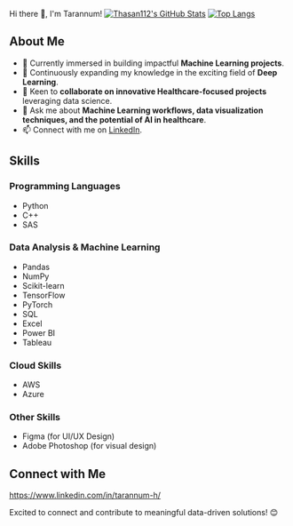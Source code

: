Hi there 👋, I'm Tarannum!
[![Thasan112's GitHub Stats](https://github-readme-stats.vercel.app/api?username=Thasan112&show_icons=true&theme=radical)](https://github.com/Thasan112)
[![Top Langs](https://github-readme-stats.vercel.app/api/top-langs/?username=Thasan112&layout=compact&theme=radical)](https://github.com/Thasan112)

## About Me

- 🔭 Currently immersed in building impactful **Machine Learning projects**.
- 🌱 Continuously expanding my knowledge in the exciting field of **Deep Learning**.
- 👯 Keen to **collaborate on innovative Healthcare-focused projects** leveraging data science.
- 💬 Ask me about **Machine Learning workflows, data visualization techniques, and the potential of AI in healthcare**.
- 📫 Connect with me on [LinkedIn](https://www.linkedin.com/in/tarannum-h/).

## Skills

### Programming Languages
- Python
- C++
- SAS

### Data Analysis & Machine Learning
- Pandas
- NumPy
- Scikit-learn
- TensorFlow
- PyTorch
- SQL
- Excel
- Power BI
- Tableau

### Cloud Skills
- AWS
- Azure

### Other Skills
- Figma (for UI/UX Design)
- Adobe Photoshop (for visual design)


## Connect with Me

https://www.linkedin.com/in/tarannum-h/


Excited to connect and contribute to meaningful data-driven solutions! 😊



